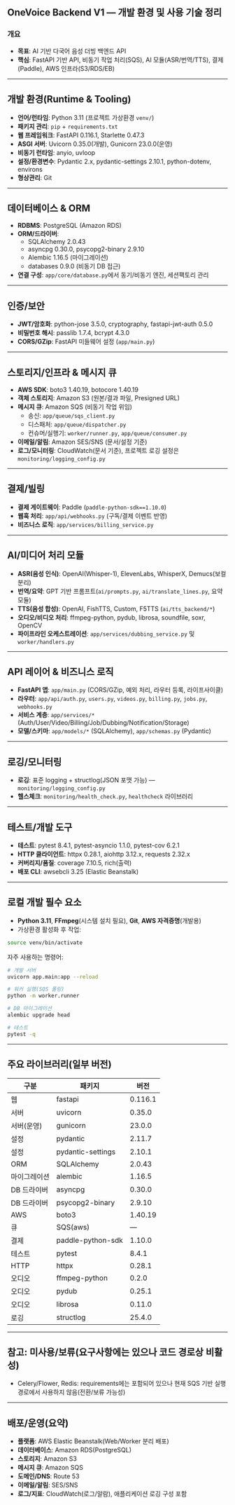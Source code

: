 ## OneVoice Backend V1 — 개발 환경 및 사용 기술 정리

### 개요
- **목표**: AI 기반 다국어 음성 더빙 백엔드 API
- **핵심**: FastAPI 기반 API, 비동기 작업 처리(SQS), AI 모듈(ASR/번역/TTS), 결제(Paddle), AWS 인프라(S3/RDS/EB)

---

## 개발 환경(Runtime & Tooling)
- **언어/런타임**: Python 3.11 (프로젝트 가상환경 `venv/`)
- **패키지 관리**: `pip` + `requirements.txt`
- **웹 프레임워크**: FastAPI 0.116.1, Starlette 0.47.3
- **ASGI 서버**: Uvicorn 0.35.0(개발), Gunicorn 23.0.0(운영)
- **비동기 런타임**: anyio, uvloop
- **설정/환경변수**: Pydantic 2.x, pydantic-settings 2.10.1, python-dotenv, environs
- **형상관리**: Git

---

## 데이터베이스 & ORM
- **RDBMS**: PostgreSQL (Amazon RDS)
- **ORM/드라이버**:
  - SQLAlchemy 2.0.43
  - asyncpg 0.30.0, psycopg2-binary 2.9.10
  - Alembic 1.16.5 (마이그레이션)
  - databases 0.9.0 (비동기 DB 접근)
- **연결 구성**: `app/core/database.py`에서 동기/비동기 엔진, 세션팩토리 관리

---

## 인증/보안
- **JWT/암호화**: python-jose 3.5.0, cryptography, fastapi-jwt-auth 0.5.0
- **비밀번호 해시**: passlib 1.7.4, bcrypt 4.3.0
- **CORS/GZip**: FastAPI 미들웨어 설정 (`app/main.py`)

---

## 스토리지/인프라 & 메시지 큐
- **AWS SDK**: boto3 1.40.19, botocore 1.40.19
- **객체 스토리지**: Amazon S3 (원본/결과 파일, Presigned URL)
- **메시지 큐**: Amazon SQS (비동기 작업 위임)
  - 송신: `app/queue/sqs_client.py`
  - 디스패처: `app/queue/dispatcher.py`
  - 컨슈머/실행기: `worker/runner.py`, `app/queue/consumer.py`
- **이메일/알림**: Amazon SES/SNS (문서/설정 기준)
- **로그/모니터링**: CloudWatch(문서 기준), 프로젝트 로깅 설정은 `monitoring/logging_config.py`

---

## 결제/빌링
- **결제 게이트웨이**: Paddle (`paddle-python-sdk==1.10.0`)
- **웹훅 처리**: `app/api/webhooks.py` (구독/결제 이벤트 반영)
- **비즈니스 로직**: `app/services/billing_service.py`

---

## AI/미디어 처리 모듈
- **ASR(음성 인식)**: OpenAI(Whisper-1), ElevenLabs, WhisperX, Demucs(보컬 분리)
- **번역/요약**: GPT 기반 프롬프트(`ai/prompts.py`, `ai/translate_lines.py`, 요약 모듈)
- **TTS(음성 합성)**: OpenAI, FishTTS, Custom, F5TTS (`ai/tts_backend/*`)
- **오디오/비디오 처리**: ffmpeg-python, pydub, librosa, soundfile, soxr, OpenCV
- **파이프라인 오케스트레이션**: `app/services/dubbing_service.py` 및 `worker/handlers.py`

---

## API 레이어 & 비즈니스 로직
- **FastAPI 앱**: `app/main.py` (CORS/GZip, 예외 처리, 라우터 등록, 라이프사이클)
- **라우터**: `app/api/auth.py`, `users.py`, `videos.py`, `billing.py`, `jobs.py`, `webhooks.py`
- **서비스 계층**: `app/services/*` (Auth/User/Video/Billing/Job/Dubbing/Notification/Storage)
- **모델/스키마**: `app/models/*` (SQLAlchemy), `app/schemas.py` (Pydantic)

---

## 로깅/모니터링
- **로깅**: 표준 logging + structlog(JSON 포맷 가능) — `monitoring/logging_config.py`
- **헬스체크**: `monitoring/health_check.py`, `healthcheck` 라이브러리

---

## 테스트/개발 도구
- **테스트**: pytest 8.4.1, pytest-asyncio 1.1.0, pytest-cov 6.2.1
- **HTTP 클라이언트**: httpx 0.28.1, aiohttp 3.12.x, requests 2.32.x
- **커버리지/품질**: coverage 7.10.5, rich(출력)
- **배포 CLI**: awsebcli 3.25 (Elastic Beanstalk)

---

## 로컬 개발 필수 요소
- **Python 3.11**, **FFmpeg**(시스템 설치 필요), **Git**, **AWS 자격증명**(개발용)
- 가상환경 활성화 후 작업:

```bash
source venv/bin/activate
```

자주 사용하는 명령어:

```bash
# 개발 서버
uvicorn app.main:app --reload

# 워커 실행(SQS 폴링)
python -m worker.runner

# DB 마이그레이션
alembic upgrade head

# 테스트
pytest -q
```

---

## 주요 라이브러리(일부 버전)
| 구분 | 패키지 | 버전 |
|---|---|---|
| 웹 | fastapi | 0.116.1 |
| 서버 | uvicorn | 0.35.0 |
| 서버(운영) | gunicorn | 23.0.0 |
| 설정 | pydantic | 2.11.7 |
| 설정 | pydantic-settings | 2.10.1 |
| ORM | SQLAlchemy | 2.0.43 |
| 마이그레이션 | alembic | 1.16.5 |
| DB 드라이버 | asyncpg | 0.30.0 |
| DB 드라이버 | psycopg2-binary | 2.9.10 |
| AWS | boto3 | 1.40.19 |
| 큐 | SQS(aws) | — |
| 결제 | paddle-python-sdk | 1.10.0 |
| 테스트 | pytest | 8.4.1 |
| HTTP | httpx | 0.28.1 |
| 오디오 | ffmpeg-python | 0.2.0 |
| 오디오 | pydub | 0.25.1 |
| 오디오 | librosa | 0.11.0 |
| 로깅 | structlog | 25.4.0 |

---

## 참고: 미사용/보류(요구사항에는 있으나 코드 경로상 비활성)
- Celery/Flower, Redis: requirements에는 포함되어 있으나 현재 SQS 기반 실행 경로에서 사용하지 않음(전환/보류 가능성)

---

## 배포/운영(요약)
- **플랫폼**: AWS Elastic Beanstalk(Web/Worker 분리 배포)
- **데이터베이스**: Amazon RDS(PostgreSQL)
- **스토리지**: Amazon S3
- **메시지 큐**: Amazon SQS
- **도메인/DNS**: Route 53
- **이메일/알림**: SES/SNS
- **로그/지표**: CloudWatch(로그/알람), 애플리케이션 로깅 구성 포함


